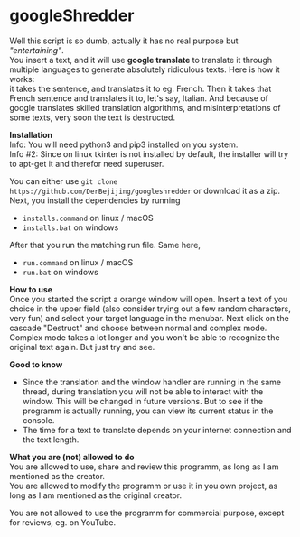 # googleShredder

Well this script is so dumb, actually it has no real purpose but *"entertaining"*.  
You insert a text, and it will use **google translate** to translate it through multiple languages to generate absolutely ridiculous texts. Here is how it works:  
it takes the sentence, and translates it to eg. French. Then it takes that French sentence and translates it to, let's say, Italian. And because of google translates skilled translation algorithms, and misinterpretations of some texts, very soon the text is destructed.  

**Installation**  
Info: You will need python3 and pip3 installed on you system.  
Info #2: Since on linux tkinter is not installed by default, the installer will try to apt-get it and therefor need superuser.  

You can either use `git clone https://github.com/DerBejijing/googleshredder` or download it as a zip.  
Next, you install the dependencies by running    
  - `installs.command` on linux / macOS  
  - `installs.bat` on windows  

After that you run the matching run file. Same here,  
  - `run.command` on linux / macOS  
  - `run.bat` on windows  

**How to use**  
Once you started the script a orange window will open. Insert a text of you choice in the upper field (also consider trying out a few random characters, very fun) and select your target language in the menubar. Next click on the cascade "Destruct" and choose between normal and complex mode. Complex mode takes a lot longer and you won't be able to recognize the original text again. But just try and see.  

**Good to know**  
  - Since the translation and the window handler are running in the same thread, during translation you will not be able to interact with the window. This will be changed in future versions. But to see if the programm is actually running, you can view its current status in the console.  
  - The time for a text to translate depends on your internet connection and the text length.  


**What you are (not) allowed to do**  
You are allowed to use, share and review this programm, as long as I am mentioned as the creator.  
You are allowed to modify the programm or use it in you own project, as long as I am mentioned as the original creator.  

You are not allowed to use the programm for commercial purpose, except for reviews, eg. on YouTube.
